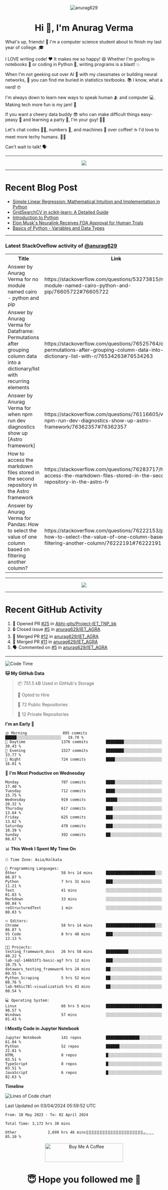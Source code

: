 

<p align="center"> <img src="https://komarev.com/ghpvc/?username=anurag629&label=Profile%20views&color=0e75b6&style=flat" alt="anurag629" /> </p>

<h1 align="center">Hi 👋, I'm Anurag Verma</h1>

What's up, friends! 👋 I'm a computer science student about to finish my last year of college. 🎓

I LOVE writing code! ❤️ It makes me so happy! 😄 Whether I'm goofing in notebooks 📓 or coding in Python 🐍, writing programs is a blast! 💥

When I'm not geeking out over AI 🤖 with my classmates or building neural networks, 🧠 you can find me buried in statistics textbooks. 📚 I know, what a nerd! 🤓

I'm always down to learn new ways to speak human 🫂 and computer 💻. Making tech more fun is my jam! 🍇

If you want a cheery data buddy 😎 who can make difficult things easy-peasy 🥝 and learning a party 🎉, I'm your guy! 🙋‍♂️

Let's chat codes 👨‍💻, numbers 🧮, and machines 🤖 over coffee! ☕ I'd love to meet more techy humans. 💁‍♂️

Can't wait to talk! 🗣️

---

<p align="center">
  <img src="https://spotify-github-profile.vercel.app/api/view.svg?uid=mwvywke3fo2gajpenodnmobfh&cover_image=true&theme=default&show_offline=false&background_color=121212&interchange=false&bar_color=53b14f&bar_color_cover=true">
</p>

---

# Recent Blog Post

<!-- BLOG-POST-LIST:START -->
- [Simple Linear Regression: Mathematical Intuition and Implementation in Python](https://codercops.tech/blog/machine-learning-algorithms/simple-linear-regression-mathematical-intuation)
- [GridSearchCV in scikit-learn: A Detailed Guide](https://codercops.tech/blog/gridsearchcv-in-scikit-learn-a-detailed-guide)
- [Introduction to Python](https://codercops.tech/blog/python-tutorial/introduction-to-python)
- [Elon Musk&#39;s Neuralink Receives FDA Approval for Human Trials](https://codercops.tech/blog/elon-musks-neuralink-receives-fda-approval-for-human-trials)
- [Basics of Python - Variables and Data Types](https://codercops.tech/blog/python-basics-of-python-variables-and-data-types)
<!-- BLOG-POST-LIST:END -->

---

### Latest StackOveflow activity of [@anurag629](https://github.com/anurag629)
<table>
  <tr><th>Title</th><th>Link</th></tr>
  <!-- STACKOVERFLOW:START --><tr><td>Answer by Anurag Verma for no module named cairo - python and pip</td><td>https://stackoverflow.com/questions/53273815/no-module-named-cairo-python-and-pip/76605722#76605722</td></tr><tr><td>Answer by Anurag Verma for Dataframe: Permutations after grouping column data into a dictionary/list with recurring elements</td><td>https://stackoverflow.com/questions/76525764/dataframe-permutations-after-grouping-column-data-into-a-dictionary-list-with-r/76534263#76534263</td></tr><tr><td>Answer by Anurag Verma for when npm run dev diagnostics show up [Astro framework]</td><td>https://stackoverflow.com/questions/76116605/when-npm-run-dev-diagnostics-show-up-astro-framework/76362357#76362357</td></tr><tr><td>How to access the markdown files stored in the second repository in the Astro framework</td><td>https://stackoverflow.com/questions/76283717/how-to-access-the-markdown-files-stored-in-the-second-repository-in-the-astro-fr</td></tr><tr><td>Answer by Anurag Verma for Pandas: How to select the value of one column based on filtering another column?</td><td>https://stackoverflow.com/questions/76222153/pandas-how-to-select-the-value-of-one-column-based-on-filtering-another-column/76222191#76222191</td></tr><!-- STACKOVERFLOW:END -->
</table>

---

<p align="center">
  <img alig src="https://github-profile-trophy.vercel.app/?username=anurag629&theme=onedark&column=-1" />
</p>

---

# Recent GitHub Activity
<!--START_SECTION:activity-->
1. 💪 Opened PR [#25](https://github.com/Abhi-gits/Project-IET_TNP_bk/pull/25) in [Abhi-gits/Project-IET_TNP_bk](https://github.com/Abhi-gits/Project-IET_TNP_bk)
2. 🔒 Closed issue [#5](https://github.com/anurag629/IET_AGRA/issues/5) in [anurag629/IET_AGRA](https://github.com/anurag629/IET_AGRA)
3. 🎉 Merged PR [#12](https://github.com/anurag629/IET_AGRA/pull/12) in [anurag629/IET_AGRA](https://github.com/anurag629/IET_AGRA)
4. 🎉 Merged PR [#11](https://github.com/anurag629/IET_AGRA/pull/11) in [anurag629/IET_AGRA](https://github.com/anurag629/IET_AGRA)
5. 🗣 Commented on [#5](https://github.com/anurag629/IET_AGRA/issues/5#issuecomment-1854540580) in [anurag629/IET_AGRA](https://github.com/anurag629/IET_AGRA)
<!--END_SECTION:activity-->

---

<!--START_SECTION:waka-->
![Code Time](http://img.shields.io/badge/Code%20Time-3%2C173%20hrs%208%20mins-blue)

**🐱 My GitHub Data** 

> 📦 751.5 kB Used in GitHub's Storage 
 > 
> 💼 Opted to Hire
 > 
> 📜 72 Public Repositories 
 > 
> 🔑 12 Private Repositories 
 > 
**I'm an Early 🐤** 

```text
🌞 Morning                895 commits         █████░░░░░░░░░░░░░░░░░░░░   19.79 % 
🌆 Daytime                1376 commits        ████████░░░░░░░░░░░░░░░░░   30.43 % 
🌃 Evening                1527 commits        ████████░░░░░░░░░░░░░░░░░   33.77 % 
🌙 Night                  724 commits         ████░░░░░░░░░░░░░░░░░░░░░   16.01 % 
```
📅 **I'm Most Productive on Wednesday** 

```text
Monday                   787 commits         ████░░░░░░░░░░░░░░░░░░░░░   17.40 % 
Tuesday                  712 commits         ████░░░░░░░░░░░░░░░░░░░░░   15.75 % 
Wednesday                919 commits         █████░░░░░░░░░░░░░░░░░░░░   20.32 % 
Thursday                 617 commits         ███░░░░░░░░░░░░░░░░░░░░░░   13.64 % 
Friday                   625 commits         ███░░░░░░░░░░░░░░░░░░░░░░   13.82 % 
Saturday                 470 commits         ███░░░░░░░░░░░░░░░░░░░░░░   10.39 % 
Sunday                   392 commits         ██░░░░░░░░░░░░░░░░░░░░░░░   08.67 % 
```


📊 **This Week I Spent My Time On** 

```text
🕑︎ Time Zone: Asia/Kolkata

💬 Programming Languages: 
Other                    58 hrs 14 mins      ██████████████████████░░░   86.87 % 
Python                   7 hrs 31 mins       ███░░░░░░░░░░░░░░░░░░░░░░   11.21 % 
Text                     41 mins             ░░░░░░░░░░░░░░░░░░░░░░░░░   01.03 % 
Markdown                 33 mins             ░░░░░░░░░░░░░░░░░░░░░░░░░   00.84 % 
reStructuredText         1 min               ░░░░░░░░░░░░░░░░░░░░░░░░░   00.03 % 

🔥 Editors: 
Chrome                   58 hrs 14 mins      ██████████████████████░░░   86.87 % 
VS Code                  8 hrs 48 mins       ███░░░░░░░░░░░░░░░░░░░░░░   13.13 % 

🐱‍💻 Projects: 
testing_framework_docs   26 hrs 58 mins      ██████████░░░░░░░░░░░░░░░   40.22 % 
lab-sql-146b53f1-basic-ag7 hrs 12 mins       ███░░░░░░░░░░░░░░░░░░░░░░   10.75 % 
datawars_testing_framewor6 hrs 24 mins       ██░░░░░░░░░░░░░░░░░░░░░░░   09.55 % 
Python_Scraping          5 hrs 52 mins       ██░░░░░░░░░░░░░░░░░░░░░░░   08.76 % 
lab-945ic78l-visualizatio5 hrs 43 mins       ██░░░░░░░░░░░░░░░░░░░░░░░   08.54 % 

💻 Operating System: 
Linux                    66 hrs 5 mins       █████████████████████████   98.57 % 
Windows                  57 mins             ░░░░░░░░░░░░░░░░░░░░░░░░░   01.43 % 
```

**I Mostly Code in Jupyter Notebook** 

```text
Jupyter Notebook         141 repos           ███████████████░░░░░░░░░░   61.84 % 
Python                   52 repos            ██████░░░░░░░░░░░░░░░░░░░   22.81 % 
HTML                     8 repos             █░░░░░░░░░░░░░░░░░░░░░░░░   03.51 % 
TypeScript               8 repos             █░░░░░░░░░░░░░░░░░░░░░░░░   03.51 % 
JavaScript               6 repos             █░░░░░░░░░░░░░░░░░░░░░░░░   02.63 % 
```



**Timeline**

![Lines of Code chart](https://raw.githubusercontent.com/anurag629/anurag629/main/assets/bar_graph.png)


 Last Updated on 03/04/2024 05:59:52 UTC
<!--END_SECTION:waka-->

<!--START_SECTION:waka-simple-->

```text
From: 10 May 2023 - To: 02 April 2024

Total Time: 3,172 hrs 30 mins

Other              2,699 hrs 46 mins⣿⣿⣿⣿⣿⣿⣿⣿⣿⣿⣿⣿⣿⣿⣿⣿⣿⣿⣿⣿⣿⣤⣀⣀⣀   85.10 %
```

<!--END_SECTION:waka-simple-->

<p align="center"> 
<a href="https://www.buymeacoffee.com/anurag629" target="_blank"><img src="https://cdn.buymeacoffee.com/buttons/default-orange.png" alt="Buy Me A Coffee" height="60" width="250"></a>
</p>


<h1 align="center"> 😇 Hope you followed me 🥰  </h1>
